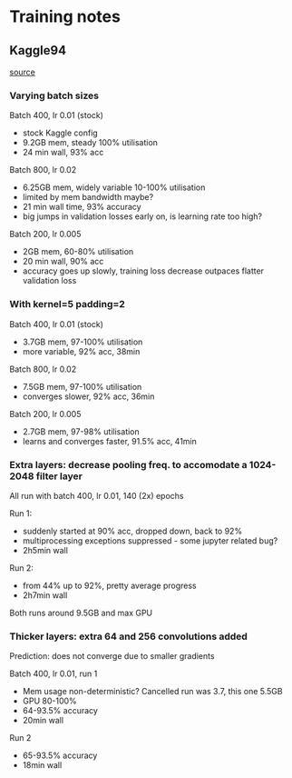 # Training notes

## Kaggle94
[source](https://www.kaggle.com/code/datajameson/cifar-10-object-recognition-resnet-acc-94)

### Varying batch sizes

Batch 400, lr 0.01 (stock)
- stock Kaggle config
- 9.2GB mem, steady 100% utilisation
- 24 min wall, 93% acc

Batch 800, lr 0.02
- 6.25GB mem, widely variable 10-100% utilisation
- limited by mem bandwidth maybe?
- 21 min wall time, 93% accuracy
- big jumps in validation losses early on, is learning rate too high?

Batch 200, lr 0.005
- 2GB mem, 60-80% utilisation
- 20 min wall, 90% acc
- accuracy goes up slowly, training loss decrease outpaces flatter validation loss

### With kernel=5 padding=2

Batch 400, lr 0.01 (stock)
- 3.7GB mem, 97-100% utilisation
- more variable, 92% acc, 38min

Batch 800, lr 0.02
- 7.5GB mem, 97-100% utilisation
- converges slower, 92% acc, 36min

Batch 200, lr 0.005
- 2.7GB mem, 97-98% utilisation
- learns and converges faster, 91.5% acc, 41min

### Extra layers: decrease pooling freq. to accomodate a 1024-2048 filter layer

All run with batch 400, lr 0.01, 140 (2x) epochs

Run 1:
- suddenly started at 90% acc, dropped down, back to 92%
- multiprocessing exceptions suppressed - some jupyter related bug?
- 2h5min wall

Run 2:
- from 44% up to 92%, pretty average progress
- 2h7min wall

Both runs around 9.5GB and max GPU

### Thicker layers: extra 64 and 256 convolutions added

Prediction: does not converge due to smaller gradients

Batch 400, lr 0.01, run 1
- Mem usage non-deterministic? Cancelled run was 3.7, this one 5.5GB
- GPU 80-100%
- 64-93.5% accuracy
- 20min wall

Run 2
- 65-93.5% accuracy
- 18min wall